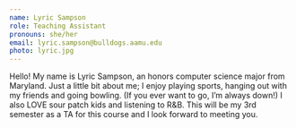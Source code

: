 ```yaml
---
name: Lyric Sampson
role: Teaching Assistant
pronouns: she/her
email: lyric.sampson@bulldogs.aamu.edu
photo: lyric.jpg
---
```


Hello! My name is Lyric Sampson, an honors computer science major from Maryland. Just a little bit about me; I enjoy playing sports, hanging out with my friends and going bowling. (If you ever want to go, I’m always down!) I also LOVE sour patch kids and listening to R&B. This will be my 3rd semester as a TA for this course and I look forward to meeting you.
